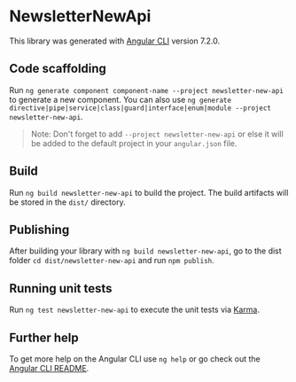 # NewsletterNewApi

This library was generated with [Angular CLI](https://github.com/angular/angular-cli) version 7.2.0.

## Code scaffolding

Run `ng generate component component-name --project newsletter-new-api` to generate a new component. You can also use `ng generate directive|pipe|service|class|guard|interface|enum|module --project newsletter-new-api`.

> Note: Don't forget to add `--project newsletter-new-api` or else it will be added to the default project in your `angular.json` file.

## Build

Run `ng build newsletter-new-api` to build the project. The build artifacts will be stored in the `dist/` directory.

## Publishing

After building your library with `ng build newsletter-new-api`, go to the dist folder `cd dist/newsletter-new-api` and run `npm publish`.

## Running unit tests

Run `ng test newsletter-new-api` to execute the unit tests via [Karma](https://karma-runner.github.io).

## Further help

To get more help on the Angular CLI use `ng help` or go check out the [Angular CLI README](https://github.com/angular/angular-cli/blob/master/README.md).
